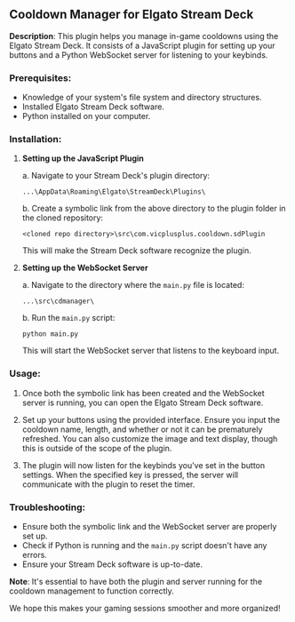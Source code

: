 ## Cooldown Manager for Elgato Stream Deck

**Description**: This plugin helps you manage in-game cooldowns using the Elgato Stream Deck. It consists of a JavaScript plugin for setting up your buttons and a Python WebSocket server for listening to your keybinds.

### Prerequisites:

- Knowledge of your system's file system and directory structures.
- Installed Elgato Stream Deck software.
- Python installed on your computer.

### Installation:

1. **Setting up the JavaScript Plugin**

    a. Navigate to your Stream Deck's plugin directory:

    ```
    ...\AppData\Roaming\Elgato\StreamDeck\Plugins\
    ```

    b. Create a symbolic link from the above directory to the plugin folder in the cloned repository:

    ```
    <cloned repo directory>\src\com.vicplusplus.cooldown.sdPlugin
    ```

    This will make the Stream Deck software recognize the plugin.

2. **Setting up the WebSocket Server**

    a. Navigate to the directory where the `main.py` file is located:

    ```
    ...\src\cdmanager\
    ```

    b. Run the `main.py` script:

    ```
    python main.py
    ```

    This will start the WebSocket server that listens to the keyboard input.

### Usage:

1. Once both the symbolic link has been created and the WebSocket server is running, you can open the Elgato Stream Deck software.

2. Set up your buttons using the provided interface. Ensure you input the cooldown name, length, and whether or not it can be prematurely refreshed. You can also customize the image and text display, though this is outside of the scope of the plugin.

3. The plugin will now listen for the keybinds you've set in the button settings. When the specified key is pressed, the server will communicate with the plugin to reset the timer.

### Troubleshooting:

- Ensure both the symbolic link and the WebSocket server are properly set up.
- Check if Python is running and the `main.py` script doesn't have any errors.
- Ensure your Stream Deck software is up-to-date.

**Note**: It's essential to have both the plugin and server running for the cooldown management to function correctly.

We hope this makes your gaming sessions smoother and more organized!